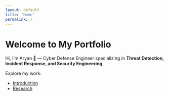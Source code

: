 ```yaml
---
layout: default
title: "Home"
permalink: /
---
```


# Welcome to My Portfolio

Hi, I’m Aryan 👋 — Cyber Defense Engineer specializing in **Threat Detection, Incident Response, and Security Engineering**.

Explore my work:

- [Introduction](introduction.md)
- [Research](detections.md)
